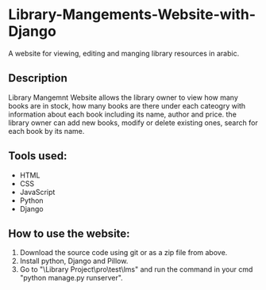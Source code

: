# Library-Mangements-Website-with-Django
A website for viewing, editing and manging library resources in arabic. 

## Description
Library Mangemnt Website allows the library owner to view how many books are in stock, how many books are there under each cateogry with information about each book including its name, author and price. the library owner can add new books, modify or delete existing ones, search for each book by its name. 

## Tools used: 
- HTML
- CSS
- JavaScript
- Python
- Django

## How to use the website:
1. Download the source code using git or as a zip file from above.
2. Install python, Django and Pillow.
3. Go to "\Library Project\pro\test\lms" and run the command in your cmd "python manage.py runserver". 
